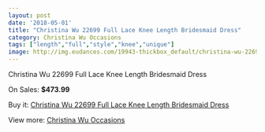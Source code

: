 ```yaml
---
layout: post
date: '2018-05-01'
title: "Christina Wu 22699 Full Lace Knee Length Bridesmaid Dress"
category: Christina Wu Occasions
tags: ["length","full","style","knee","unique"]
image: http://img.eudances.com/19943-thickbox_default/christina-wu-22699-full-lace-knee-length-bridesmaid-dress.jpg
---
```

Christina Wu 22699 Full Lace Knee Length Bridesmaid Dress

On Sales: **$473.99**
<a href="https://www.eudances.com/en/christina-wu-occasions/5961-christina-wu-22699-full-lace-knee-length-bridesmaid-dress.html"><amp-img layout="responsive" width="600" height="600" src="//img.eudances.com/19943-thickbox_default/christina-wu-22699-full-lace-knee-length-bridesmaid-dress.jpg" alt="Christina Wu 22699 Full Lace Knee Length Bridesmaid Dress 0" /></a>
<a href="https://www.eudances.com/en/christina-wu-occasions/5961-christina-wu-22699-full-lace-knee-length-bridesmaid-dress.html"><amp-img layout="responsive" width="600" height="600" src="//img.eudances.com/19944-thickbox_default/christina-wu-22699-full-lace-knee-length-bridesmaid-dress.jpg" alt="Christina Wu 22699 Full Lace Knee Length Bridesmaid Dress 1" /></a>

Buy it: [Christina Wu 22699 Full Lace Knee Length Bridesmaid Dress](https://www.eudances.com/en/christina-wu-occasions/5961-christina-wu-22699-full-lace-knee-length-bridesmaid-dress.html "Christina Wu 22699 Full Lace Knee Length Bridesmaid Dress")

View more: [Christina Wu Occasions](https://www.eudances.com/en/59-christina-wu-occasions "Christina Wu Occasions")